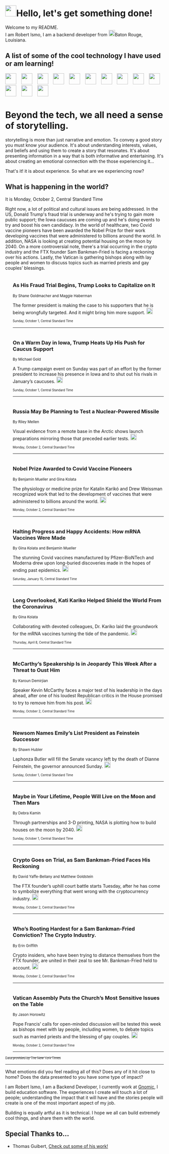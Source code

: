 <h1><img src="https://emojis.slackmojis.com/emojis/images/1643514375/3493/hot-coffee.gif?1643514375" width="35"/>Hello, let's get something done!</h1>

<p>Welcome to my README.<br/>
I am Robert Ismo, I am a backend developer from <img src="https://emojis.slackmojis.com/emojis/images/1638395689/50435/moulin_rouge.png?1638395689" width="20"/>Baton Rouge, Louisiana.</p>
<h2>A list of some of the cool technology I have used or am learning!</h2>
<p>
<img src="https://emojis.slackmojis.com/emojis/images/1643516091/21142/meow_bongotap.gif?1643516091" width="35" alt="">
<img src="https://img.shields.io/badge/Favorite%20Frontend%20Framework-SvelteKit-f83903" alt="">
<img src="https://img.shields.io/badge/Second%20Favorite-Vue-40b581" alt="">
<img src="https://img.shields.io/badge/Most%20Used%20Runtime-Nodejs-78b061" alt="">
<img src="https://emojis.slackmojis.com/emojis/images/1643517416/34482/fire.gif?1643517416" width="35" alt="">
<img src="https://img.shields.io/badge/Javascript%20But%20Better-Typescript-0078ca" alt="">
<img src="https://img.shields.io/badge/Favorite%20Language-Elixir-3e244d" alt="">
<img src="https://img.shields.io/badge/Containerize%20Everything-Docker-6ac9ef" alt="">
<img src="https://emojis.slackmojis.com/emojis/images/1643514596/5999/meow_party.gif?1643514596" width="35" alt="">
<img src="https://img.shields.io/badge/API%20Love%20Language-Graphql-de32a5" alt="">
<img src="https://img.shields.io/badge/Our%20Favorite%20Version%20Controller-Git-e94f33" alt="">
<img src="https://img.shields.io/badge/Favorite%20Database-Redis-d42d1d" alt="">
<img src="https://emojis.slackmojis.com/emojis/images/1643514559/5584/deployparrot.gif?1643514559" width="35" alt="">
<img src="https://img.shields.io/badge/Container%20Interstate-RabbitMQ-f66200" alt="">
<img src="https://img.shields.io/badge/Gotta%20Learn-Kubernetes-316adf" alt="">
<img src="https://img.shields.io/badge/Really%20Mature%20Now-WASM-654fef" alt="">
<img src="https://emojis.slackmojis.com/emojis/images/1666642497/61942/dance_vibe.gif?1666642497" width="35" alt="">
<img src="https://img.shields.io/badge/For%20My%20M1-ARM64-657d96" alt="">
<img src="https://img.shields.io/badge/Loving%20This%20So%20Much-TailwindCSS-17bcb5" alt="">
<img src="https://img.shields.io/badge/Cool%20Build%20Tool-Vite-f9cb24" alt="">
<img src="https://emojis.slackmojis.com/emojis/images/1669231376/62819/working-on-it.gif?1669231376" width="35" alt="">
<img src="https://img.shields.io/badge/Fun%20and%20Easy%20Database-MongoDB-5f8c49" alt="">
<img src="https://img.shields.io/badge/JS%20Life%20Support-NPM-c73737" alt="">
<img src="https://img.shields.io/badge/I%20Liked%20It-DynamoDB-0073b9" alt="">
<img src="https://emojis.slackmojis.com/emojis/images/1643514045/46/question.gif?1643514045" width="35" alt="">
<img src="https://img.shields.io/badge/cool-React-60d6f9" alt="">
<img src="https://img.shields.io/badge/Future%20Big%20Project-Lambda-f37e00" alt="">
<img src="https://img.shields.io/badge/NPM%20But%20Better-PNPM-f1aa07" alt="">
<img src="https://emojis.slackmojis.com/emojis/images/1643514943/9662/fbwow.gif?1643514943" width="35" alt="">
<img src="https://img.shields.io/badge/First%20Language-C-662079" alt="">
<img src="https://img.shields.io/badge/Where%20I%20Deploy%20Frontend-Vercel-000000" alt="">
<img src="https://img.shields.io/badge/Who%20Does%20not%20Want%20an%20App-Swift-f9492a" alt="">
<img src="https://emojis.slackmojis.com/emojis/images/1643514058/151/javascript.png?1643514058" width="35" alt="">
<img src="https://img.shields.io/badge/cool-Python-fbd542" alt="">
<img src="https://img.shields.io/badge/Favorite%20Something-Stripe-656cdc" alt="">
<img src="https://img.shields.io/badge/Of%20Course-HTML5-ed6327" alt="">
<img src="https://emojis.slackmojis.com/emojis/images/1660415405/60731/bomb.gif?1660415405" width="35" alt="">
<img src="https://img.shields.io/badge/hate-CSS-2964ec" alt="">
<img src="https://img.shields.io/badge/Learning-CircleCI-141215" alt="">
<img src="https://img.shields.io/badge/Learning-Rust-fbbb3b" alt="">
<img src="https://emojis.slackmojis.com/emojis/images/1660415397/60712/writing-hand.gif?1660415397" width="35" alt="">
<img src="https://img.shields.io/badge/Dev%20Browser%20of%20Choice-Firefox-cc4e26" alt="">
<img src="https://img.shields.io/badge/Recoverying%20From%20Windows-UNIX-1781e3" alt="">
<img src="https://img.shields.io/badge/LOVE-LogSeq-90c1c2" alt="">
<img src="https://emojis.slackmojis.com/emojis/images/1643514066/223/kirby.gif?1643514066" width="35" alt="">
<img src="https://img.shields.io/badge/Daily%20Driver-MacOS-e6e6e8" alt="">
<img src="https://img.shields.io/badge/Git%20Server-Github-000000" alt="">
<img src="https://img.shields.io/badge/enjoyable-EC2-f17428" alt="">
<img src="https://emojis.slackmojis.com/emojis/images/1643514239/2069/excited.gif?1643514239" width="35" alt="">
</p>
<h1>Beyond the tech, we all need a sense of storytelling.</h1>
<p>storytelling is more than just narrative and emotion. To convey a good story you must know your audience. It's about understanding interests, values, and beliefs and using them to create a story that resonates. It's about presenting information in a way that is both informative and entertaining. It's about creating an emotional connection with the those experiencing it...</p>
<p>That's it! it is about experience. So what are we experiencing now?</p>
<h2>What is happening in the world?</h2>
<p>It is Monday, October 2, Central Standard Time</p>
<p>
Right now, a lot of political and cultural issues are being addressed. In the US, Donald Trump&#39;s fraud trial is underway and he&#39;s trying to gain more public support; the Iowa caucuses are coming up and he&#39;s doing events to try and boost his own candidacy. In the world of healthcare, two Covid vaccine pioneers have been awarded the Nobel Prize for their work developing vaccines that were administered to billions around the world. In addition, NASA is looking at creating potential housing on the moon by 2040. On a more controversial note, there&#39;s a trial occurring in the crypto industry and the FTX founder Sam Bankman-Fried is facing a reckoning over his actions. Lastly, the Vatican is gathering bishops along with lay people and women to discuss topics such as married priests and gay couples’ blessings.</p>
<ol>
<img src="https://img.shields.io/badge/-us-blue" alt="">
<h3>As His Fraud Trial Begins, Trump Looks to Capitalize on It</h3>
<sub>By Shane Goldmacher and Maggie Haberman</sub>
<p>The former president is making the case to his supporters that he is being wrongfully targeted. And it might bring him more support.  <a href="https://nyti.ms/3ZGDK1O"><img src="https://developer.nytimes.com/files/poweredby_nytimes_30b.png?v=1583354208352" height="20"></a></p>
<sub><sub>Sunday, October 1, Central Standard Time</sub></sub>
<hr/>
<img src="https://img.shields.io/badge/-us-blue" alt="">
<h3>On a Warm Day in Iowa, Trump Heats Up His Push for Caucus Support</h3>
<sub>By Michael Gold</sub>
<p>A Trump campaign event on Sunday was part of an effort by the former president to increase his presence in Iowa and to shut out his rivals in January’s caucuses.  <a href="https://nyti.ms/45mbIKc"><img src="https://developer.nytimes.com/files/poweredby_nytimes_30b.png?v=1583354208352" height="20"></a></p>
<sub><sub>Sunday, October 1, Central Standard Time</sub></sub>
<hr/>
<img src="https://img.shields.io/badge/-video-blue" alt="">
<h3>Russia May Be Planning to Test a Nuclear-Powered Missile</h3>
<sub>By Riley Mellen</sub>
<p>Visual evidence from a remote base in the Arctic shows launch preparations mirroring those that preceded earlier tests.  <a href="https://nyti.ms/3PZ6mjp"><img src="https://developer.nytimes.com/files/poweredby_nytimes_30b.png?v=1583354208352" height="20"></a></p>
<sub><sub>Monday, October 2, Central Standard Time</sub></sub>
<hr/>
<img src="https://img.shields.io/badge/-health-blue" alt="">
<h3>Nobel Prize Awarded to Covid Vaccine Pioneers</h3>
<sub>By Benjamin Mueller and Gina Kolata</sub>
<p>The physiology or medicine prize for Katalin Karikó and Drew Weissman recognized work that led to the development of vaccines that were administered to billions around the world.  <a href="https://nyti.ms/46bGGG4"><img src="https://developer.nytimes.com/files/poweredby_nytimes_30b.png?v=1583354208352" height="20"></a></p>
<sub><sub>Monday, October 2, Central Standard Time</sub></sub>
<hr/>
<img src="https://img.shields.io/badge/-health-blue" alt="">
<h3>Halting Progress and Happy Accidents: How mRNA Vaccines Were Made</h3>
<sub>By Gina Kolata and Benjamin Mueller</sub>
<p>The stunning Covid vaccines manufactured by Pfizer-BioNTech and Moderna drew upon long-buried discoveries made in the hopes of ending past epidemics.  <a href="https://nyti.ms/3fuht0S"><img src="https://developer.nytimes.com/files/poweredby_nytimes_30b.png?v=1583354208352" height="20"></a></p>
<sub><sub>Saturday, January 15, Central Standard Time</sub></sub>
<hr/>
<img src="https://img.shields.io/badge/-health-blue" alt="">
<h3>Long Overlooked, Kati Kariko Helped Shield the World From the Coronavirus</h3>
<sub>By Gina Kolata</sub>
<p>Collaborating with devoted colleagues, Dr. Kariko laid the groundwork for the mRNA vaccines turning the tide of the pandemic.  <a href="https://nyti.ms/2PDO23b"><img src="https://developer.nytimes.com/files/poweredby_nytimes_30b.png?v=1583354208352" height="20"></a></p>
<sub><sub>Thursday, April 8, Central Standard Time</sub></sub>
<hr/>
<img src="https://img.shields.io/badge/-us-blue" alt="">
<h3>McCarthy’s Speakership Is in Jeopardy This Week After a Threat to Oust Him</h3>
<sub>By Karoun Demirjian</sub>
<p>Speaker Kevin McCarthy faces a major test of his leadership in the days ahead, after one of his loudest Republican critics in the House promised to try to remove him from his post.  <a href="https://nyti.ms/3PYLDfD"><img src="https://developer.nytimes.com/files/poweredby_nytimes_30b.png?v=1583354208352" height="20"></a></p>
<sub><sub>Monday, October 2, Central Standard Time</sub></sub>
<hr/>
<img src="https://img.shields.io/badge/-us-blue" alt="">
<h3>Newsom Names Emily’s List President as Feinstein Successor</h3>
<sub>By Shawn Hubler</sub>
<p>Laphonza Butler will fill the Senate vacancy left by the death of Dianne Feinstein, the governor announced Sunday.  <a href="https://nyti.ms/3th4lq1"><img src="https://developer.nytimes.com/files/poweredby_nytimes_30b.png?v=1583354208352" height="20"></a></p>
<sub><sub>Sunday, October 1, Central Standard Time</sub></sub>
<hr/>
<img src="https://img.shields.io/badge/-realestate-blue" alt="">
<h3>Maybe in Your Lifetime, People Will Live on the Moon and Then Mars</h3>
<sub>By Debra Kamin</sub>
<p>Through partnerships and 3-D printing, NASA is plotting how to build houses on the moon by 2040.  <a href="https://nyti.ms/3roygMs"><img src="https://developer.nytimes.com/files/poweredby_nytimes_30b.png?v=1583354208352" height="20"></a></p>
<sub><sub>Sunday, October 1, Central Standard Time</sub></sub>
<hr/>
<img src="https://img.shields.io/badge/-technology-blue" alt="">
<h3>Crypto Goes on Trial, as Sam Bankman-Fried Faces His Reckoning</h3>
<sub>By David Yaffe-Bellany and Matthew Goldstein</sub>
<p>The FTX founder’s uphill court battle starts Tuesday, after he has come to symbolize everything that went wrong with the cryptocurrency industry.  <a href="https://nyti.ms/3ZC9mVY"><img src="https://developer.nytimes.com/files/poweredby_nytimes_30b.png?v=1583354208352" height="20"></a></p>
<sub><sub>Monday, October 2, Central Standard Time</sub></sub>
<hr/>
<img src="https://img.shields.io/badge/-technology-blue" alt="">
<h3>Who’s Rooting Hardest for a Sam Bankman-Fried Conviction? The Crypto Industry.</h3>
<sub>By Erin Griffith</sub>
<p>Crypto insiders, who have been trying to distance themselves from the FTX founder, are united in their zeal to see Mr. Bankman-Fried held to account.  <a href="https://nyti.ms/3ZKMhRi"><img src="https://developer.nytimes.com/files/poweredby_nytimes_30b.png?v=1583354208352" height="20"></a></p>
<sub><sub>Monday, October 2, Central Standard Time</sub></sub>
<hr/>
<img src="https://img.shields.io/badge/-world-blue" alt="">
<h3>Vatican Assembly Puts the Church’s Most Sensitive Issues on the Table</h3>
<sub>By Jason Horowitz</sub>
<p>Pope Francis’ calls for open-minded discussion will be tested this week as bishops meet with lay people, including women, to debate topics such as married priests and the blessing of gay couples.  <a href="https://nyti.ms/3rDbvnV"><img src="https://developer.nytimes.com/files/poweredby_nytimes_30b.png?v=1583354208352" height="20"></a></p>
<sub><sub>Monday, October 2, Central Standard Time</sub></sub>
<hr/>
</ol>
<a href="https://developer.nytimes.com"><sub><sub>Data provided by The New York Times</sub></sub></a>
<hr/>
<p>What emotions did you feel reading all of this? Does any of it hit close to home? Does the data presented to you have some type of impact?</p>
<p>I am Robert Ismo, I am a Backend Developer, I currently work at <a href="https://gnomic.education/">Gnomic</a>, I build education software. The experiences I create will touch a lot of people; understanding the impact that it will have and the stories people will create is one of the most important aspect of my job.</p>
<p>Building is equally artful as it is technical. I hope we all can build extremely cool things, and share them with the world.</p>
<h2>Special Thanks to...</h2>
<ul>
<li>Thomas Guibert, <a href="https://github.com/thmsgbrt/thmsgbrt">Check out some of his work!</a></li>
</ul>